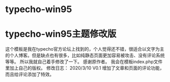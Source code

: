 # typecho-win95
# typecho-win95主题修改版
这个模板是我在typecho官方论坛上找到的，个人觉得还不错，很适合以文字为主的个人博客。但是缺点也有很多，比如纯静态页面更加容易被攻击、没有评论系统等等。
所以我就自己着手修改了一下。
感谢原作者。
我会在模板index.php文件里加上自己的版权。
修改日志：
2020/3/10
V0.1
增加了文章和页面的评论功能，而且给评论添加了特效。
